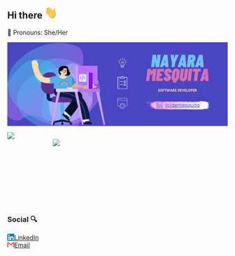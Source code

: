 ## Hi there <img src="Hi.gif" width="30px"></h2> 

:rainbow:  Pronouns: She/Her 

<a><img  align="center" src="image_presentation.png" /></a>
<center>
<table>
    <tr>
        <img width="400px" align="left" src="https://github-readme-stats.vercel.app/api/top-langs/?username=DeMesquita&hide=html&layout=compact&theme=buefy" /> 
        <img width="400px" align="right" src="https://github-readme-stats.vercel.app/api?username=DeMesquita&theme=buefy"/>
    </tr>   
</table>
</center> 
<br>
<br>
<br>
<br>
<br>
<br>
<br>


### Social :mag:  

<a href="https://www.linkedin.com/in/demesquita"><img src="linkedin.png" width="16" align="left"></img></a> [LinkedIn](https://www.linkedin.com/in/demesquita)
<br>
<a href="mailto:nayaramesquit@gmail.com"><img src="gmail.png" width="16" align="left"></img></a> [Email](mailto:nayaramesquit@gmail.com)


<!--
**DeMesquita/DeMesquita** is a ✨ _special_ ✨ repository because its `README.md` (this file) appears on your GitHub profile.

Here are some ideas to get you started:

- 🔭 I’m currently working on ...
- 🌱 I’m currently learning ...
- 👯 I’m looking to collaborate on ...
- 🤔 I’m looking for help with ...
- 💬 Ask me about ...
- 📫 How to reach me: ...
- 😄 Pronouns: ...
- ⚡ Fun fact: ...
-->
